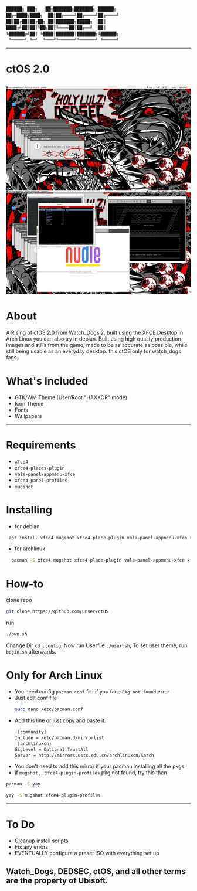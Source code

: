 ```sh
██████╗ ███╗   ██╗███████╗███████╗ ██████╗
██╔═████╗████╗  ██║██╔════╝██╔════╝██╔════╝
██║██╔██║██╔██╗ ██║███████╗█████╗  ██║     
████╔╝██║██║╚██╗██║╚════██║██╔══╝  ██║     
╚██████╔╝██║ ╚████║███████║███████╗╚██████╗
 ╚═════╝ ╚═╝  ╚═══╝╚══════╝╚══════╝ ╚═════╝
```
-----------------------------------------------------------------------------------------
# ctOS 2.0 
![test image](https://raw.githubusercontent.com/0nsec/ctOS/main/SVG.JPG?token=GHSAT0AAAAAACQIUDPGG4X2BX2T3D4S5CVAZQLENAA)
-----------------------------------------------------------------------------------------
# About
A Rising of ctOS 2.0 from Watch_Dogs 2, built using the XFCE Desktop in Arch Linux you can also try in debian. 
Built using high quality production images and stills from the game, made to be as accurate as possible, while still being usable as an everyday desktop.
this ctOS only for watch_dogs fans.

# What's Included
- GTK/WM Theme (User/Root "HAXXOR" mode)
- Icon Theme
- Fonts
- Wallpapers
------------------------------------
# Requirements
- ```xfce4```
- ```xfce4-places-plugin```
- ```vala-panel-appmenu-xfce```
- ```xfce4-panel-profiles```
- ```mugshot```

# Installing 
- for debian
```sh
 apt install xfce4 mugshot xfce4-place-plugin vala-panel-appmenu-xfce xfce4-panel-profiles
```
- for archlinux
```sh
  pacman -S xfce4 mugshot xfce4-place-plugin vala-panel-appmenu-xfce xfce4-panel-profiles
   ```
  
# How-to
clone repo 
```sh
git clone https://github.com/0nsec/ctOS
```
run 
```sh
./pwn.sh
```
Change Dir 
```cd .config```,
Now run Userfile ```./user.sh```,
To set user theme, run ```begin.sh``` afterwards.

# Only for Arch Linux
- You need config ```pacman.conf``` file if you face ```Pkg not found``` error
- Just edit conf file
  ```sh
  sudo nano /etc/pacman.conf
  ```
- Add this line or just copy and paste it.
  ```
   [community]
  Include = /etc/pacman.d/mirrorlist
   [archlinuxcn]
  SigLevel = Optional TrustAll
  Server = http://mirrors.ustc.edu.cn/archlinuxcn/$arch
  ```
- You don't need to add this mirror if your pacman installing all the pkgs.
- if ```mugshot``` , ``` xfce4-plugin-profiles``` pkg not found, try this then
```sh
pacman -S yay
```
```sh
yay -S mugshot xfce4-plugin-profiles
```
------------------------------------------------
# To Do
- Cleanup install scripts
- Fix any errors
- EVENTUALLY configure a preset ISO with everything set up

Watch_Dogs, DEDSEC, ctOS, and all other terms are the property of Ubisoft.
-----------------------------------------------

  
